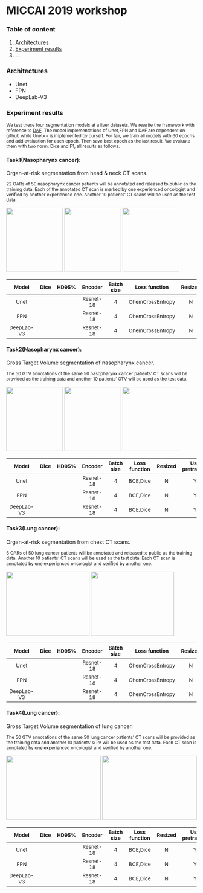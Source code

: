 # MICCAI 2019 workshop

### Table of content
1. [Architectures](#architectures)
2. [Experiment results](#results)
3. ...

### Architectures <a name="architectures"></a>
- Unet
- FPN
- DeepLab-V3

### Experiment results <a name="results"></a>

<sub>We test these four segmentation models at a liver datasets. We rewrite the framework with reference to [DAF](https://github.com/zijundeng/DAF).
 The model implementations of Unet,FPN and DAF are dependent on github while Unet++ is implemented by ourself. 
 For fair, we train all models with 60 epochs and add evaluation for each epoch. Then save best epoch as the last result. We evaluate them with two norm: Dice and F1, all results as follows:</sub>

#### Task1(Nasopharynx cancer):

Organ-at-risk segmentation from head & neck CT scans.

<sub>22 OARs of 50 nasopharynx cancer patients will be annotated and released to public as the training data. Each of the annotated CT scan is marked by one experienced oncologist and verified by another experienced one. 
Another 10 patients’ CT scans will be used as the test data.</sub>

<img src="https://structseg2019.grand-challenge.org/media/i/acd93612.png" width="150" height="170"/>
<img src="https://structseg2019.grand-challenge.org/media/i/e3c5b158.png" width="150" height="170"/>
<img src="https://structseg2019.grand-challenge.org/media/i/b879fd0b.png" width="150" height="170"/>

| <sub>Model</sub> | <sub>Dice</sub> | <sub>HD95%</sub> | <sub>Encoder</sub> | <sub>Batch size</sub>|<sub>Loss function</sub>| <sub>Resized</sub>|<sub>Use pretrained </sub>|<sub>Rcf refine</sub>|
|:-----------------------------:|:----:|:---------------------:|:--------------------:|:--------------------:|:--------------------:|:--------------------:|:--------------------:|:--------------------:|
|<sub>Unet</sub>| <sub></sub> | <sub></sub> | <sub>Resnet-18</sub>|<sub>4</sub>|<sub>OhemCrossEntropy</sub>|<sub>N</sub>|<sub>Y</sub>|<sub>N</sub>|
|<sub>FPN</sub>| <sub></sub> | <sub></sub> | <sub>Resnet-18</sub>|<sub>4</sub>|<sub>OhemCrossEntropy</sub>|<sub>N</sub>|<sub>Y</sub>|<sub>N</sub>|
|<sub>DeepLab-V3</sub>| <sub></sub> | <sub></sub> | <sub>Resnet-18</sub>|<sub>4</sub>|<sub>OhemCrossEntropy</sub>|<sub>N</sub>|<sub>Y</sub>|<sub>N</sub>|

#### Task2(Nasopharynx cancer):

Gross Target Volume segmentation of nasopharynx cancer.

<sub>The 50 GTV annotations of the same 50 nasopharynx cancer patients’ CT scans will be provided as the training data and another 10 patients’ GTV will be used as the test data.</sub>

<img src="https://structseg2019.grand-challenge.org/media/i/81824b0c.png" width="150" height="170"/>
<img src="https://structseg2019.grand-challenge.org/media/i/245a51f1.png" width="150" height="170"/>
<img src="https://structseg2019.grand-challenge.org/media/i/c3f373bd.png" width="150" height="170"/>

| <sub>Model</sub> | <sub>Dice</sub> | <sub>HD95%</sub> | <sub>Encoder</sub> | <sub>Batch size</sub>|<sub>Loss function</sub>| <sub>Resized</sub>|<sub>Use pretrained </sub>|<sub>Rcf refine</sub>|
|:-----------------------------:|:----:|:---------------------:|:--------------------:|:--------------------:|:--------------------:|:--------------------:|:--------------------:|:--------------------:|
|<sub>Unet</sub>| <sub></sub> | <sub></sub> | <sub>Resnet-18</sub>|<sub>4</sub>|<sub>BCE,Dice</sub>|<sub>N</sub>|<sub>Y</sub>|<sub>N</sub>|
|<sub>FPN</sub>| <sub></sub> | <sub></sub> | <sub>Resnet-18</sub>|<sub>4</sub>|<sub>BCE,Dice</sub>|<sub>N</sub>|<sub>Y</sub>|<sub>N</sub>|
|<sub>DeepLab-V3</sub>| <sub></sub> | <sub></sub> | <sub>Resnet-18</sub>|<sub>4</sub>|<sub>BCE,Dice</sub>|<sub>N</sub>|<sub>Y</sub>|<sub>N</sub>|

#### Task3(Lung cancer):

Organ-at-risk segmentation from chest CT scans.

<sub>6 OARs of 50 lung cancer patients will be annotated and released to public as the training data. Another 10 patients’ CT scans will be used as the test data. Each CT scan is annotated by one experienced oncologist and verified by another one.</sub>

<img src="https://structseg2019.grand-challenge.org/media/i/9bb6cffc.png" width="220" height="170"/>
<img src="https://structseg2019.grand-challenge.org/media/i/d5a47356.png" width="220" height="170"/>


| <sub>Model</sub> | <sub>Dice</sub> | <sub>HD95%</sub> | <sub>Encoder</sub> | <sub>Batch size</sub>|<sub>Loss function</sub>| <sub>Resized</sub>|<sub>Use pretrained </sub>|<sub>Rcf refine</sub>|
|:-----------------------------:|:----:|:---------------------:|:--------------------:|:--------------------:|:--------------------:|:--------------------:|:--------------------:|:--------------------:|
|<sub>Unet</sub>| <sub></sub> | <sub></sub> | <sub>Resnet-18</sub>|<sub>4</sub>|<sub>OhemCrossEntropy</sub>|<sub>N</sub>|<sub>Y</sub>|<sub>N</sub>|
|<sub>FPN</sub>| <sub></sub> | <sub></sub> | <sub>Resnet-18</sub>|<sub>4</sub>|<sub>OhemCrossEntropy</sub>|<sub>N</sub>|<sub>Y</sub>|<sub>N</sub>|
|<sub>DeepLab-V3</sub>| <sub></sub> | <sub></sub> | <sub>Resnet-18</sub>|<sub>4</sub>|<sub>OhemCrossEntropy</sub>|<sub>N</sub>|<sub>Y</sub>|<sub>N</sub>|

#### Task4(Lung cancer):

Gross Target Volume segmentation of lung cancer.

<sub>The 50 GTV annotations of the same 50 lung cancer patients’ CT scans will be provided as the training data and another 10 patients’ GTV will be used as the test data. Each CT scan is annotated by one experienced oncologist and verified by another one.</sub>

<img src="https://structseg2019.grand-challenge.org/media/i/7795aea7.png" width="250" height="170"/>
<img src="https://structseg2019.grand-challenge.org/media/i/d86db96d.png" width="250" height="170"/>

| <sub>Model</sub> | <sub>Dice</sub> | <sub>HD95%</sub> | <sub>Encoder</sub> | <sub>Batch size</sub>|<sub>Loss function</sub>| <sub>Resized</sub>|<sub>Use pretrained </sub>|<sub>Rcf refine</sub>|
|:-----------------------------:|:----:|:---------------------:|:--------------------:|:--------------------:|:--------------------:|:--------------------:|:--------------------:|:--------------------:|
|<sub>Unet</sub>| <sub></sub> | <sub></sub> | <sub>Resnet-18</sub>|<sub>4</sub>|<sub>BCE,Dice</sub>|<sub>N</sub>|<sub>Y</sub>|<sub>N</sub>|
|<sub>FPN</sub>| <sub></sub> | <sub></sub> | <sub>Resnet-18</sub>|<sub>4</sub>|<sub>BCE,Dice</sub>|<sub>N</sub>|<sub>Y</sub>|<sub>N</sub>|
|<sub>DeepLab-V3</sub>| <sub></sub> | <sub></sub> | <sub>Resnet-18</sub>|<sub>4</sub>|<sub>BCE,Dice</sub>|<sub>N</sub>|<sub>Y</sub>|<sub>N</sub>|
